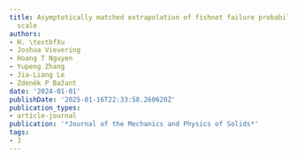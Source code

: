 ```yaml
---
title: Asymptotically matched extrapolation of fishnet failure probability to continuum
  scale
authors:
- H. \textbfXu
- Joshua Vievering
- Hoang T Nguyen
- Yupeng Zhang
- Jia-Liang Le
- Zdeněk P Bažant
date: '2024-01-01'
publishDate: '2025-01-16T22:33:58.260620Z'
publication_types:
- article-journal
publication: '*Journal of the Mechanics and Physics of Solids*'
tags:
- J
---
```

